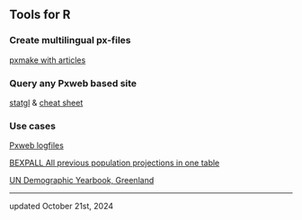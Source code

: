 
## Tools for R

### Create multilingual px-files
[pxmake with articles](https://statisticsgreenland.github.io/pxmake/)

### Query any Pxweb based site
[statgl](https://github.com/StatisticsGreenland/statgl) & [cheat sheet](https://stat.gl/pxmake/2023_11_06_statgl_pres.html)

### Use cases
[Pxweb logfiles](https://stat.gl/pxmake/log2px.html)

[BEXPALL All previous population projections in one table](https://stat.gl/pxmake/combine2bexpall.html)

[UN Demographic Yearbook, Greenland](https://stat.gl/pxmake/UNDemYear_PE_all.html)

<hr>
updated October 21st, 2024
